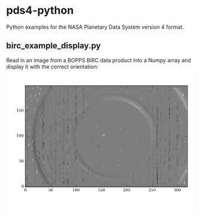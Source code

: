 # pds4-python
Python examples for the NASA Planetary Data System version 4 format.

## birc_example_display.py
Read in an image from a BOPPS BIRC data product into a Numpy array and display it with the correct orientation: ![BOPPS/BIRC: C/2014 E2 (Jacques)](https://github.com/Small-Bodies-Node/pds4-python/raw/master/examples/jaha_0_5_0349_s_0491.png "BOPPS/BIRC: C/2014 E2 (Jacques)")
